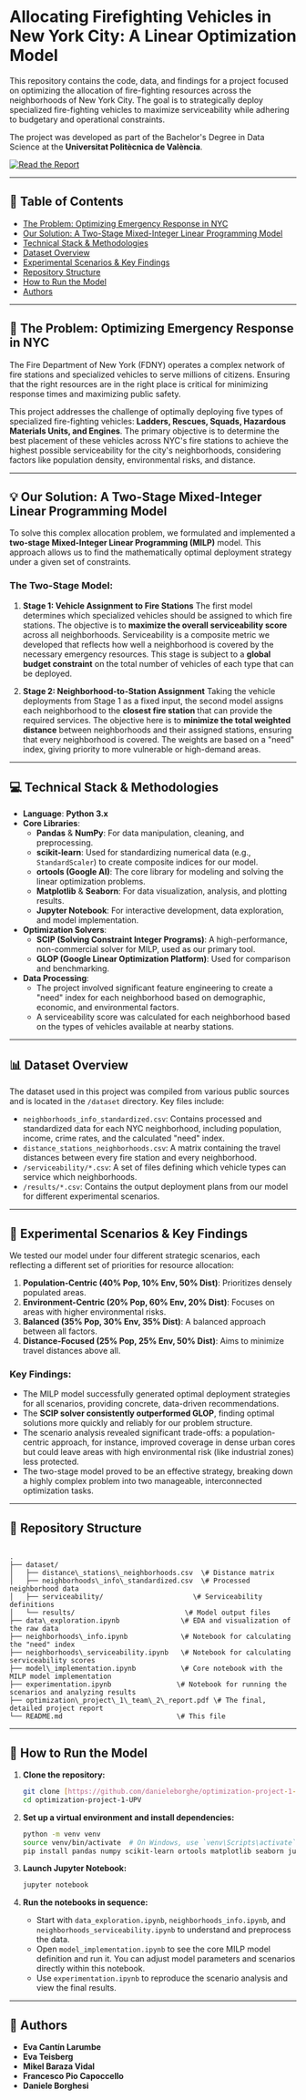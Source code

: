 # Allocating Firefighting Vehicles in New York City: A Linear Optimization Model

This repository contains the code, data, and findings for a project focused on optimizing the allocation of fire-fighting resources across the neighborhoods of New York City. The goal is to strategically deploy specialized fire-fighting vehicles to maximize serviceability while adhering to budgetary and operational constraints.

The project was developed as part of the Bachelor's Degree in Data Science at the **Universitat Politècnica de València**.

[![Read the Report](https://img.shields.io/badge/Read_the_Full-Report-blue?style=for-the-badge&logo=adobeacrobatreader)](optimization_project_1_team_2_report.pdf)

---

## 📝 Table of Contents

- [The Problem: Optimizing Emergency Response in NYC](#-the-problem-optimizing-emergency-response-in-nyc)
- [Our Solution: A Two-Stage Mixed-Integer Linear Programming Model](#-our-solution-a-two-stage-mixed-integer-linear-programming-model)
- [Technical Stack & Methodologies](#-technical-stack--methodologies)
- [Dataset Overview](#-dataset-overview)
- [Experimental Scenarios & Key Findings](#-experimental-scenarios--key-findings)
- [Repository Structure](#-repository-structure)
- [How to Run the Model](#-how-to-run-the-model)
- [Authors](#-authors)

---

## 🎯 The Problem: Optimizing Emergency Response in NYC

The Fire Department of New York (FDNY) operates a complex network of fire stations and specialized vehicles to serve millions of citizens. Ensuring that the right resources are in the right place is critical for minimizing response times and maximizing public safety.

This project addresses the challenge of optimally deploying five types of specialized fire-fighting vehicles: **Ladders, Rescues, Squads, Hazardous Materials Units, and Engines**. The primary objective is to determine the best placement of these vehicles across NYC's fire stations to achieve the highest possible serviceability for the city's neighborhoods, considering factors like population density, environmental risks, and distance.

---

## 💡 Our Solution: A Two-Stage Mixed-Integer Linear Programming Model

To solve this complex allocation problem, we formulated and implemented a **two-stage Mixed-Integer Linear Programming (MILP)** model. This approach allows us to find the mathematically optimal deployment strategy under a given set of constraints.

### The Two-Stage Model:

1.  **Stage 1: Vehicle Assignment to Fire Stations**
    The first model determines which specialized vehicles should be assigned to which fire stations. The objective is to **maximize the overall serviceability score** across all neighborhoods. Serviceability is a composite metric we developed that reflects how well a neighborhood is covered by the necessary emergency resources. This stage is subject to a **global budget constraint** on the total number of vehicles of each type that can be deployed.

2.  **Stage 2: Neighborhood-to-Station Assignment**
    Taking the vehicle deployments from Stage 1 as a fixed input, the second model assigns each neighborhood to the **closest fire station** that can provide the required services. The objective here is to **minimize the total weighted distance** between neighborhoods and their assigned stations, ensuring that every neighborhood is covered. The weights are based on a "need" index, giving priority to more vulnerable or high-demand areas.

---

## 💻 Technical Stack & Methodologies

- **Language**: **Python 3.x**
- **Core Libraries**:
  - **Pandas** & **NumPy**: For data manipulation, cleaning, and preprocessing.
  - **scikit-learn**: Used for standardizing numerical data (e.g., `StandardScaler`) to create composite indices for our model.
  - **ortools (Google AI)**: The core library for modeling and solving the linear optimization problems.
  - **Matplotlib** & **Seaborn**: For data visualization, analysis, and plotting results.
  - **Jupyter Notebook**: For interactive development, data exploration, and model implementation.
- **Optimization Solvers**:
  - **SCIP (Solving Constraint Integer Programs)**: A high-performance, non-commercial solver for MILP, used as our primary tool.
  - **GLOP (Google Linear Optimization Platform)**: Used for comparison and benchmarking.
- **Data Processing**:
  - The project involved significant feature engineering to create a "need" index for each neighborhood based on demographic, economic, and environmental factors.
  - A serviceability score was calculated for each neighborhood based on the types of vehicles available at nearby stations.

---

## 📊 Dataset Overview

The dataset used in this project was compiled from various public sources and is located in the `/dataset` directory. Key files include:

-   `neighborhoods_info_standardized.csv`: Contains processed and standardized data for each NYC neighborhood, including population, income, crime rates, and the calculated "need" index.
-   `distance_stations_neighborhoods.csv`: A matrix containing the travel distances between every fire station and every neighborhood.
-   `/serviceability/*.csv`: A set of files defining which vehicle types can service which neighborhoods.
-   `/results/*.csv`: Contains the output deployment plans from our model for different experimental scenarios.

---

## 🔬 Experimental Scenarios & Key Findings

We tested our model under four different strategic scenarios, each reflecting a different set of priorities for resource allocation:

1.  **Population-Centric (40% Pop, 10% Env, 50% Dist)**: Prioritizes densely populated areas.
2.  **Environment-Centric (20% Pop, 60% Env, 20% Dist)**: Focuses on areas with higher environmental risks.
3.  **Balanced (35% Pop, 30% Env, 35% Dist)**: A balanced approach between all factors.
4.  **Distance-Focused (25% Pop, 25% Env, 50% Dist)**: Aims to minimize travel distances above all.

### Key Findings:

-   The MILP model successfully generated optimal deployment strategies for all scenarios, providing concrete, data-driven recommendations.
-   The **SCIP solver consistently outperformed GLOP**, finding optimal solutions more quickly and reliably for our problem structure.
-   The scenario analysis revealed significant trade-offs: a population-centric approach, for instance, improved coverage in dense urban cores but could leave areas with high environmental risk (like industrial zones) less protected.
-   The two-stage model proved to be an effective strategy, breaking down a highly complex problem into two manageable, interconnected optimization tasks.

---

## 📂 Repository Structure

```

.
├── dataset/
│   ├── distance\_stations\_neighborhoods.csv  \# Distance matrix
│   ├── neighborhoods\_info\_standardized.csv  \# Processed neighborhood data
│   ├── serviceability/                      \# Serviceability definitions
│   └── results/                           \# Model output files
├── data\_exploration.ipynb               \# EDA and visualization of the raw data
├── neighborhoods\_info.ipynb             \# Notebook for calculating the "need" index
├── neighborhoods\_serviceability.ipynb   \# Notebook for calculating serviceability scores
├── model\_implementation.ipynb           \# Core notebook with the MILP model implementation
├── experimentation.ipynb                \# Notebook for running the scenarios and analyzing results
├── optimization\_project\_1\_team\_2\_report.pdf \# The final, detailed project report
└── README.md                            \# This file

````

---

## 🚀 How to Run the Model

1.  **Clone the repository:**
    ```bash
    git clone [https://github.com/danieleborghe/optimization-project-1-UPV.git](https://github.com/danieleborghe/optimization-project-1-UPV.git)
    cd optimization-project-1-UPV
    ```

2.  **Set up a virtual environment and install dependencies:**
    ```bash
    python -m venv venv
    source venv/bin/activate  # On Windows, use `venv\Scripts\activate`
    pip install pandas numpy scikit-learn ortools matplotlib seaborn jupyter
    ```

3.  **Launch Jupyter Notebook:**
    ```bash
    jupyter notebook
    ```

4.  **Run the notebooks in sequence:**
    -   Start with `data_exploration.ipynb`, `neighborhoods_info.ipynb`, and `neighborhoods_serviceability.ipynb` to understand and preprocess the data.
    -   Open `model_implementation.ipynb` to see the core MILP model definition and run it. You can adjust model parameters and scenarios directly within this notebook.
    -   Use `experimentation.ipynb` to reproduce the scenario analysis and view the final results.

---

## 👥 Authors

- **Eva Cantín Larumbe**
- **Eva Teisberg**
- **Mikel Baraza Vidal**
- **Francesco Pio Capoccello**
- **Daniele Borghesi**
